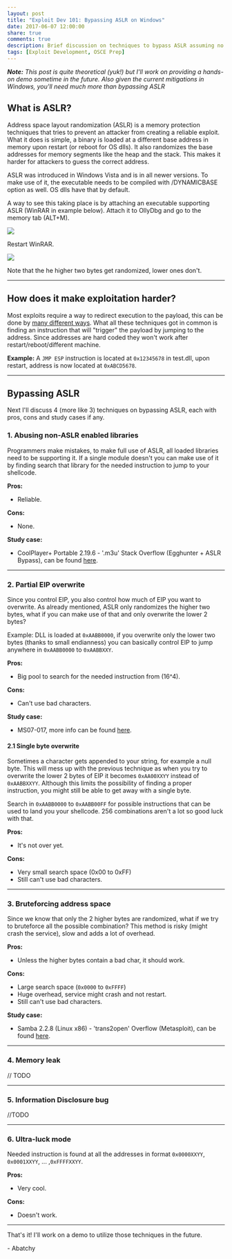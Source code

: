 ```yaml
---
layout: post
title: "Exploit Dev 101: Bypassing ASLR on Windows"
date: 2017-06-07 12:00:00
share: true
comments: true
description: Brief discussion on techniques to bypass ASLR assuming no other protection is in place.
tags: [Exploit Development, OSCE Prep]
---
```


_**Note:** This post is quite theoretical (yuk!) but I'll work on providing a hands-on demo sometime in the future. Also given the current mitigations in Windows, you'll need much more than bypassing ASLR_  


## What is ASLR?

Address space layout randomization (ASLR) is a memory protection techniques that tries to prevent an attacker from creating a reliable exploit. What it does is simple, a binary is loaded at a different base address in memory upon restart (or reboot for OS dlls). It also randomizes the base addresses for memory segments like the heap and the stack. This makes it harder for attackers to guess the correct address.  
  
ASLR was introduced in Windows Vista and is in all newer versions. To make use of it, the executable needs to be compiled with /DYNAMICBASE option as well. OS dlls have that by default.  
  
A way to see this taking place is by attaching an executable supporting ASLR (WinRAR in example below). Attach it to OllyDbg and go to the memory tab (ALT+M).  

[![](http://i.imgur.com/xzRXeum.png)](http://i.imgur.com/xzRXeum.png)

Restart WinRAR.  

[![](http://i.imgur.com/XREhveM.png)](http://i.imgur.com/XREhveM.png)
  
Note that the he higher two bytes get randomized, lower ones don't.  

---

## How does it make exploitation harder?

Most exploits require a way to redirect execution to the payload, this can be done by [many different ways](http://www.abatchy.com/2017/05/jumping-to-shellcode.html). What all these techniques got in common is finding an instruction that will "trigger" the payload by jumping to the address. Since addresses are hard coded they won't work after restart/reboot/different machine.  

**Example:** A `JMP ESP` instruction is located at `0x12345678` in test.dll, upon restart, address is now located at `0xABCD5678`.  
  
---

## Bypassing ASLR

Next I'll discuss 4 (more like 3) techniques on bypassing ASLR, each with pros, cons and study cases if any.

### 1\. Abusing non-ASLR enabled libraries

Programmers make mistakes, to make full use of ASLR, all loaded libraries need to be supporting it. If a single module doesn't you can make use of it by finding search that library for the needed instruction to jump to your shellcode.  

**Pros:**
* Reliable.

**Cons:**
* None.

**Study case:**

* CoolPlayer+ Portable 2.19.6 - '.m3u' Stack Overflow (Egghunter + ASLR Bypass), can be found [here](https://www.exploit-db.com/exploits/40151/). 

---

###  2\. Partial EIP overwrite

Since you control EIP, you also control how much of EIP you want to overwrite. As already mentioned, ASLR only randomizes the higher two bytes, what if you can make use of that and only overwrite the lower 2 bytes?
  
Example: DLL is loaded at `0xAABB0000`, if you overwrite only the lower two bytes (thanks to small endianness) you can basically control EIP to jump anywhere in `0xAABB0000` to `0xAABBXXY`.
  
**Pros:**
* Big pool to search for the needed instruction from (16^4).

**Cons:**
* Can't use bad characters.

**Study case:**
* MS07-017, more info can be found [here](https://www.sans.org/reading-room/whitepapers/threats/ani-vulnerability-history-repeats-1926).

#### 2.1 Single byte overwrite

Sometimes a character gets appended to your string, for example a null byte. This will mess up with the previous technique as when you try to overwrite the lower 2 bytes of EIP it becomes `0xAA00XXYY` instead of `0xAABBXXYY`. 
Although this limits the possibility of finding a proper instruction, you might still be able to get away with a single byte.  
  
Search in `0xAABB0000` to `0xAABB00FF` for possible instructions that can be used to land you your shellcode. 256 combinations aren't a lot so good luck with that.  
  
**Pros:**
* It's not over yet. 

**Cons:**
* Very small search space (0x00 to 0xFF)
* Still can't use bad characters.

---

### 3\. Bruteforcing address space

Since we know that only the 2 higher bytes are randomized, what if we try to bruteforce all the possible combination? This method is risky (might crash the service), slow and adds a lot of overhead.  
  
**Pros:**
* Unless the higher bytes contain a bad char, it should work.

**Cons:**
* Large search space (`0x0000` to `0xFFFF`)
* Huge overhead, service might crash and not restart. 
* Still can't use bad characters.

**Study case:**
* Samba 2.2.8 (Linux x86) - 'trans2open' Overflow (Metasploit), can be found [here](https://www.exploit-db.com/exploits/16861/). 

---

### 4\. Memory leak

// TODO

---

### 5\. Information Disclosure bug

//TODO

---
### 6\. Ultra-luck mode

  
Needed instruction is found at all the addresses in format `0x0000XXYY`, `0x0001XXYY`, ... ,`0xFFFFXXYY`.  
  
**Pros:**

* Very cool.

**Cons:**
* Doesn't work.

---
  
That's it! I'll work on a demo to utilize those techniques in the future.  
  

\- Abatchy  

  

